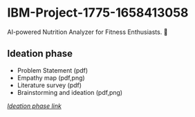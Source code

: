 # IBM-Project-1775-1658413058

AI-powered Nutrition Analyzer for Fitness Enthusiasts. :running:

## Ideation phase
 - Problem Statement (pdf)
 - Empathy map (pdf,png)
 - Literature survey (pdf)
 - Brainstorming and ideation (pdf,png)

[*Ideation phase link*](https://github.com/IBM-EPBL/IBM-Project-1775-1658413058/tree/main/Project%20Design%20%26%20Planning/Ideation%20Phase) 


